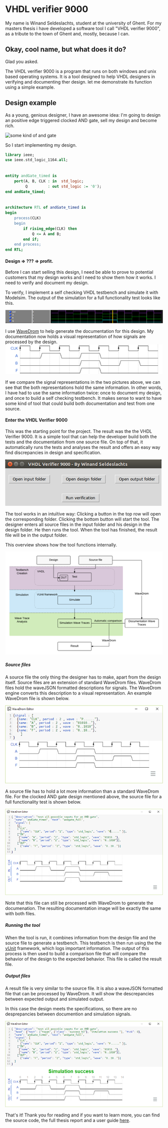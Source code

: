 # VHDL verifier 9000


My name is Winand Seldeslachts, student at the university of Ghent. For my masters thesis i have developed a software tool I call "VHDL verifier 9000", as a tribute to the town of Ghent and, mostly, because I can.

## Okay, cool name, but what does it do?

Glad you asked.

The VHDL verifier 9000 is a program that runs on both windows and unix based operating systems. It is a tool designed to help VHDL designers in verifying and documenting ther design. let me demonstrate its function using a simple example.

## Design example

As a young, genious designer, I have an awesome idea: I'm going to design an positive edge triggered clocked AND gate, sell my design and become rich.


![some kind of and gate][andGate]

So I start implementing my design.
```vhdl
library ieee;
use ieee.std_logic_1164.all;


entity andGate_timed is
	port(A, B, CLK : in  std_logic;
		 Q         : out std_logic := '0');
end andGate_timed;


architecture RTL of andGate_timed is
begin
	process(CLK)
	begin
		if rising_edge(CLK) then
			Q <= A and B;
		end if;
	end process;
end RTL;
```

#### Design => ??? => profit.

Before I can start selling this design, I need be able to prove to potential customers that my design works and I need to show them how it works. I need to verify and document my design.

To verify, I implement a self checking VHDL testbench and simulate it with Modelsim. The output of the simulation for a full functionality test looks like this.

![AND gate simulation][test]

I use [WaveDrom][WaveDrom link] to help generate the documentation for this design. My documentation now holds a visual representation of how signals are processed by the design.
![Documentation example][WaveDrom example]

If we compare the signal representations in the two pictures above, we can see that the both representations hold the same information. In other words, I have had to use the same information twice: once to document my design, and once to build a self checking testbench. It makes sense to want to have some kind of tool that could build both documentation and test from one source.

#### Enter the VHDL Verifier 9000

This was the starting point for the project. The result was the the VHDL Verifier 9000. It is a simple tool that can help the developer build both the tests and the documentation from one source file. On top of that, it automatically runs the tests and analyses the result and offers an easy way find discrepancies in design and specification.

![GUI screenshot][GUI]

The tool works in an intuïtive way: Clicking a button in the top row will open the corresponding folder. Clicking the bottom button will start the tool. The designer enters all source files in the input folder and his design in the design folder. He then runs the tool. When the tool has finished, the result file will be in the output folder.

This overview shows how the tool functions internally.

![overview][overview]

##### Source files
A source file the only thing the designer has to make, apart from the design itself. Source files are an extension of standard WaveDrom files. WaveDrom files hold the waveJSON formatted descriptions for signals. The WaveDrom engine converts this description to a visual representation. An example WaveDrom file is shown below.

![WaveDrom file][Wavedrom file]

A source file has to hold a lot more information than a standard WaveDrom file. For the clocked AND gate design mentioned above, the source file for a full functionality test is shown below.

![Source file][Source file]

Note that this file can still be processed with WaveDrom to generate the documenation. The resulting documentation image will be exactly the same with both files.

##### Running the tool
When the tool is run, it combines information from the design file and the source file to generate a testbench. This testbench is then run using the the [vUnit][vunit] framework, which logs important information. The output of this process is then used to build a comparison file that will compare the behavior of the design to the expected behavior. This file is called the result file.

##### Output files
A result file is very similar to the source file. It is also a waveJSON formatted file that can be processed by WaveDrom. It will show the descrepancies between expected output and simulated output.

In this case the design meets the specifications, so there are no desprepancies between documention and simulation signals.  

![output example][output file]

That's it! Thank you for reading and if you want to learn more, you can find the source code, the full thesis report and a user guide [here][thesis].


[WaveDrom link]: http://wavedrom.com/
[andGate]: http://www.cs.kent.edu/~durand/CS0F06/Assignments/HW/andgate.gif
[test]: images/timed_and_simulation.png
[WaveDrom example]: images/documentation.png   
[WaveDrom file]: images/wavedrom.png
[source file]: images/source_file.png
[output file]: images/result_file.png
[GUI]: images/gui.png
[overview]: images/overview_color.png
[vunit]: www.vunit.com
[thesis]: https://github.com/WinandS/Thesis
